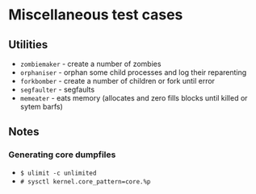 # Miscellaneous test cases

## Utilities

* `zombiemaker` - create a number of zombies
* `orphaniser` - orphan some child processes and log their reparenting
* `forkbomber` - create a number of children or fork until error
* `segfaulter` - segfaults
* `memeater` - eats memory (allocates and zero fills blocks until killed or sytem barfs)

## Notes

### Generating core dumpfiles
* `$ ulimit -c unlimited`
* `# sysctl kernel.core_pattern=core.%p`
